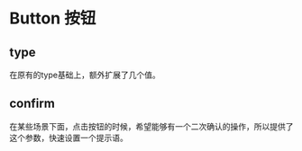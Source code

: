 # Button 按钮

## type
在原有的type基础上，额外扩展了几个值。
<button-type />

## confirm
在某些场景下面，点击按钮的时候，希望能够有一个二次确认的操作，所以提供了这个参数，快速设置一个提示语。
<button-confirm />
